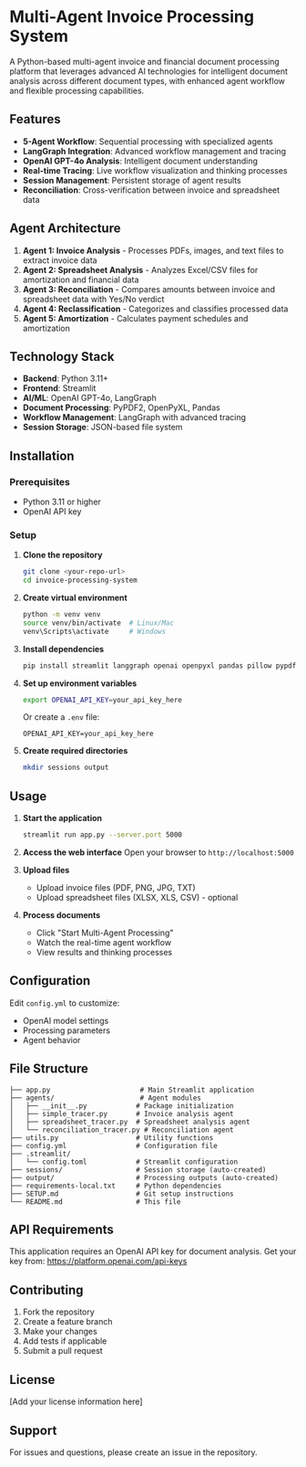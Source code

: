 # Multi-Agent Invoice Processing System

A Python-based multi-agent invoice and financial document processing platform that leverages advanced AI technologies for intelligent document analysis across different document types, with enhanced agent workflow and flexible processing capabilities.

## Features

- **5-Agent Workflow**: Sequential processing with specialized agents
- **LangGraph Integration**: Advanced workflow management and tracing
- **OpenAI GPT-4o Analysis**: Intelligent document understanding
- **Real-time Tracing**: Live workflow visualization and thinking processes
- **Session Management**: Persistent storage of agent results
- **Reconciliation**: Cross-verification between invoice and spreadsheet data

## Agent Architecture

1. **Agent 1: Invoice Analysis** - Processes PDFs, images, and text files to extract invoice data
2. **Agent 2: Spreadsheet Analysis** - Analyzes Excel/CSV files for amortization and financial data
3. **Agent 3: Reconciliation** - Compares amounts between invoice and spreadsheet data with Yes/No verdict
4. **Agent 4: Reclassification** - Categorizes and classifies processed data
5. **Agent 5: Amortization** - Calculates payment schedules and amortization

## Technology Stack

- **Backend**: Python 3.11+
- **Frontend**: Streamlit
- **AI/ML**: OpenAI GPT-4o, LangGraph
- **Document Processing**: PyPDF2, OpenPyXL, Pandas
- **Workflow Management**: LangGraph with advanced tracing
- **Session Storage**: JSON-based file system

## Installation

### Prerequisites

- Python 3.11 or higher
- OpenAI API key

### Setup

1. **Clone the repository**
   ```bash
   git clone <your-repo-url>
   cd invoice-processing-system
   ```

2. **Create virtual environment**
   ```bash
   python -m venv venv
   source venv/bin/activate  # Linux/Mac
   venv\Scripts\activate     # Windows
   ```

3. **Install dependencies**
   ```bash
   pip install streamlit langgraph openai openpyxl pandas pillow pypdf2 pyyaml trafilatura xlrd
   ```

4. **Set up environment variables**
   ```bash
   export OPENAI_API_KEY=your_api_key_here
   ```
   
   Or create a `.env` file:
   ```
   OPENAI_API_KEY=your_api_key_here
   ```

5. **Create required directories**
   ```bash
   mkdir sessions output
   ```

## Usage

1. **Start the application**
   ```bash
   streamlit run app.py --server.port 5000
   ```

2. **Access the web interface**
   Open your browser to `http://localhost:5000`

3. **Upload files**
   - Upload invoice files (PDF, PNG, JPG, TXT)
   - Upload spreadsheet files (XLSX, XLS, CSV) - optional

4. **Process documents**
   - Click "Start Multi-Agent Processing"
   - Watch the real-time agent workflow
   - View results and thinking processes

## Configuration

Edit `config.yml` to customize:
- OpenAI model settings
- Processing parameters
- Agent behavior

## File Structure

```
├── app.py                      # Main Streamlit application
├── agents/                     # Agent modules
│   ├── __init__.py            # Package initialization
│   ├── simple_tracer.py       # Invoice analysis agent
│   ├── spreadsheet_tracer.py  # Spreadsheet analysis agent
│   └── reconciliation_tracer.py # Reconciliation agent
├── utils.py                   # Utility functions
├── config.yml                 # Configuration file
├── .streamlit/
│   └── config.toml            # Streamlit configuration
├── sessions/                  # Session storage (auto-created)
├── output/                    # Processing outputs (auto-created)
├── requirements-local.txt     # Python dependencies
├── SETUP.md                   # Git setup instructions
└── README.md                  # This file
```

## API Requirements

This application requires an OpenAI API key for document analysis. Get your key from:
https://platform.openai.com/api-keys

## Contributing

1. Fork the repository
2. Create a feature branch
3. Make your changes
4. Add tests if applicable
5. Submit a pull request

## License

[Add your license information here]

## Support

For issues and questions, please create an issue in the repository.